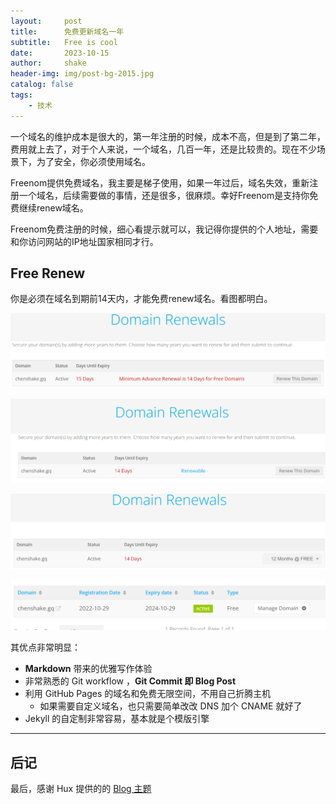 ```yaml
---
layout:     post
title:      免费更新域名一年
subtitle:   Free is cool
date:       2023-10-15
author:     shake
header-img: img/post-bg-2015.jpg
catalog: false
tags:
    - 技术
---
```


一个域名的维护成本是很大的，第一年注册的时候，成本不高，但是到了第二年，费用就上去了，对于个人来说，一个域名，几百一年，还是比较贵的。现在不少场景下，为了安全，你必须使用域名。

Freenom提供免费域名，我主要是梯子使用，如果一年过后，域名失效，重新注册一个域名，后续需要做的事情，还是很多，很麻烦。幸好Freenom是支持你免费继续renew域名。

Freenom免费注册的时候，细心看提示就可以，我记得你提供的个人地址，需要和你访问网站的IP地址国家相同才行。


## Free Renew

你是必须在域名到期前14天内，才能免费renew域名。看图都明白。

![15天](/img/freenom/15-day.jpg "15天")

![14天](/img/freenom/14-day.jpg "14天可以更新")

![更新12月](/img/freenom/12-months.jpg "renew")

![确认结果](/img/freenom/one-year.jpg "one year")


其优点非常明显：

* **Markdown** 带来的优雅写作体验
* 非常熟悉的 Git workflow ，**Git Commit 即 Blog Post**
* 利用 GitHub Pages 的域名和免费无限空间，不用自己折腾主机
	* 如果需要自定义域名，也只需要简单改改 DNS 加个 CNAME 就好了 
* Jekyll 的自定制非常容易，基本就是个模版引擎

---
## 后记

最后，感谢 Hux 提供的的 [Blog 主题](https://github.com/Huxpro/huxpro.github.io)




